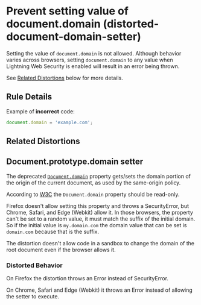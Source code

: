# Prevent setting value of document.domain (distorted-document-domain-setter)

Setting the value of `document.domain` is not allowed. Although behavior varies across browsers, setting `document.domain` to any value when Lightning Web Security is enabled will result in an error being thrown.

See [Related Distortions](#related-distortions) below for more details.

## Rule Details

Example of **incorrect** code:

```js
document.domain = 'example.com';
```

## Related Distortions

<!-- START generated embed: @locker/distortion/src/Document/docs/domain-setter.md -->
## Document.prototype.domain setter

The deprecated [`Document.domain`](https://developer.mozilla.org/en-US/docs/Web/API/Document/domain) property gets/sets the domain portion of the origin of the current document, as used by the same-origin policy.

According to [W3C](https://www.w3.org/TR/DOM-Level-2-HTML/html.html#ID-2250147) the `Document.domain` property should be read-only. 

Firefox doesn't allow setting this property and throws a SecurityError, but Chrome, Safari, and Edge (Webkit) allow it. In those browsers, the property can't be set to a random value, it must match the suffix of the initial domain. So if the initial value is `my.domain.com` the domain value that can be set is `domain.com` because that is the suffix. 

The distortion doesn't allow code in a sandbox to change the domain of the root document even if the browser allows it.
### Distorted Behavior

On Firefox the distortion throws an Error instead of SecurityError. 

On Chrome, Safari and Edge (Webkit) it throws an Error instead of allowing the setter to execute.
<!-- END generated embed, please keep comment -->
